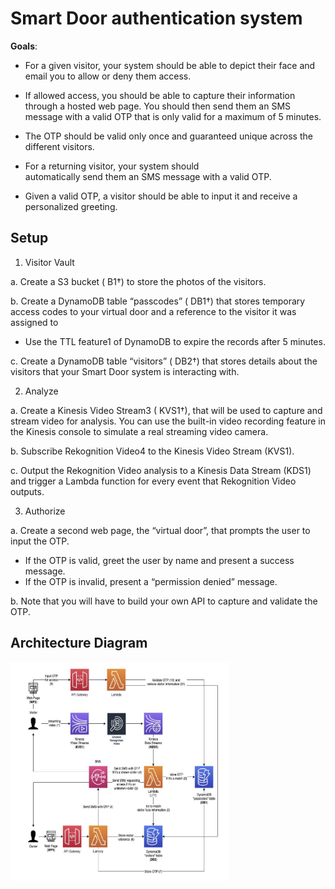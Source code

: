 # Smart Door authentication system

**Goals**: 

 - For a given visitor, your system should be able to
   depict their face and email you to allow or deny them access.
 - If allowed access, you should be able to capture their information
   through a hosted web page. You should then send them an SMS message
   with a valid OTP that is only valid for a maximum of 5 minutes.
   
 - The OTP should be valid only once and guaranteed unique across the   
   different visitors.
 - For a returning visitor, your system should   
   automatically send them an SMS message with a valid OTP.
 - Given a valid OTP, a visitor should be able to input it and receive a
   personalized greeting.

## Setup

1. Visitor Vault
		 
a. Create a S3 bucket ( B1†) to store the photos of the visitors.

b. Create a DynamoDB table “passcodes” ( DB1†) that stores temporary access codes to your virtual door and a reference to the visitor it was assigned to
- Use the TTL feature1 of DynamoDB to expire the records after 5
	minutes.

c. Create a DynamoDB table “visitors” ( DB2†) that stores details about the
visitors that your Smart Door system is interacting with.

2. Analyze 

a. Create a Kinesis Video Stream3 ( KVS1†), that will be used to capture and
stream video for analysis. You can use the built-in video recording feature
in the Kinesis console to simulate a real streaming video camera.

b. Subscribe Rekognition Video4 to the Kinesis Video Stream (KVS1).

c. Output the Rekognition Video analysis to a Kinesis Data Stream (KDS1)
and trigger a Lambda function for every event that Rekognition
Video outputs.

3. Authorize 

a. Create a second web page, the “virtual door”, that prompts the user
to input the OTP. 
-	If the OTP is valid, greet the user by name and present a success
message.
-	If the OTP is invalid, present a “permission denied” message.

b. Note that you will have to build your own API to capture and validate the
OTP. 

## Architecture Diagram

<img src="diagram.png" height = 350px, width = 350px>


